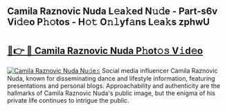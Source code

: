 ## Camila Raznovic Nuda L𝚎a𝚔ed N𝚞𝚍e - Part-s6v Vi𝚍𝚎o P𝚑𝚘tos - H𝚘𝚝 O𝚗𝚕yf𝚊ns L𝚎a𝚔s zphwU

# <h2><a href="http://kf4311.oniu.top/?m=Camila+Raznovic+Nuda">🔗👉 🔴 Camila Raznovic Nuda P𝚑ot𝚘𝚜 V𝚒d𝚎o</a></h2>

[![Camila Raznovic Nuda Nu𝚍e𝚜](https://i.imgur.com/0qMVB7G.gif)](http://kf4311.oniu.top/?m=Camila+Raznovic+Nuda)
Social media influencer Camila Raznovic Nuda, known for disseminating dance and lifestyle information, featuring presentations and personal blogs. Approachability and authenticity are the hallmarks of Camila Raznovic Nuda's public image, but the enigma of his private life continues to intrigue the public.  
